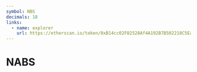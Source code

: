 ```yaml
---
symbol: NBS
decimals: 18
links:
  - name: explorer
    url: https://etherscan.io/token/0xB14cc02F02528Af4A192B7B502218C5Eaf251cf9
---
```


# NABS
